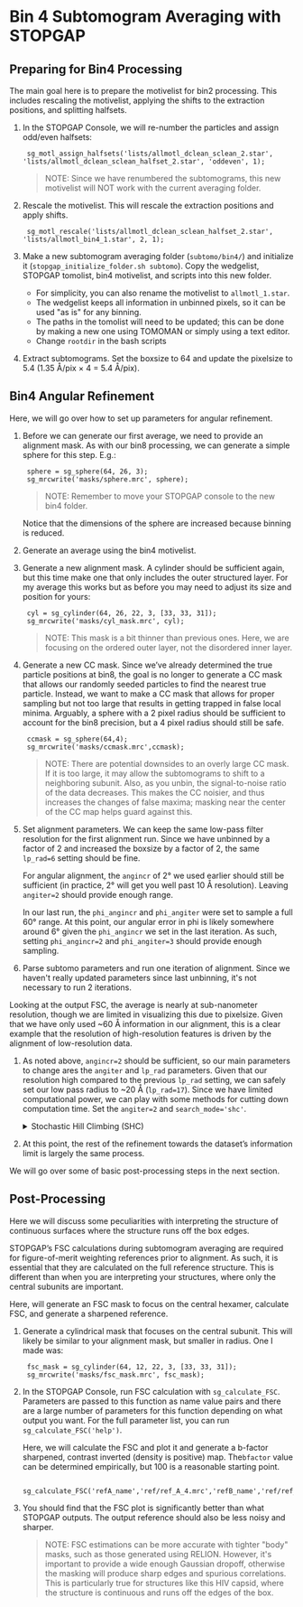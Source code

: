 # Bin 4 Subtomogram Averaging with STOPGAP

## Preparing for Bin4 Processing

The main goal here is to prepare the motivelist for bin2 processing.
This includes rescaling the motivelist, applying the shifts to the extraction positions, and splitting halfsets.

1. In the STOPGAP Console, we will re-number the particles and assign odd/even halfsets:

        sg_motl_assign_halfsets('lists/allmotl_dclean_sclean_2.star', 'lists/allmotl_dclean_sclean_halfset_2.star', 'oddeven', 1);

    >NOTE: Since we have renumbered the subtomograms, this new motivelist will NOT work with the current averaging folder.

2. Rescale the motivelist.
This will rescale the extraction positions and apply shifts.

        sg_motl_rescale('lists/allmotl_dclean_sclean_halfset_2.star', 'lists/allmotl_bin4_1.star', 2, 1);

3. Make a new subtomogram averaging folder (`subtomo/bin4/`) and initialize it (`stopgap_initialize_folder.sh subtomo`).
Copy the wedgelist, STOPGAP tomolist, bin4 motivelist, and scripts into this new folder.
    - For simplicity, you can also rename the motivelist to `allmotl_1.star`.
    - The wedgelist keeps all information in unbinned pixels, so it can be used "as is" for any binning.
    - The paths in the tomolist will need to be updated; this can be done by making a new one using TOMOMAN or simply using a text editor.
    - Change `rootdir` in the bash scripts

4. Extract subtomograms.
Set the boxsize to 64 and update the pixelsize to 5.4 (1.35 Å/pix × 4 = 5.4 Å/pix).

## Bin4 Angular Refinement

Here, we will go over how to set up parameters for angular refinement.

1. Before we can generate our first average, we need to provide an alignment mask.
As with our bin8 processing, we can generate a simple sphere for this step.
E.g.:

        sphere = sg_sphere(64, 26, 3);
        sg_mrcwrite('masks/sphere.mrc', sphere);

    >NOTE: Remember to move your STOPGAP console to the new bin4 folder.

    Notice that the dimensions of the sphere are increased because binning is reduced.

1. Generate an average using the bin4 motivelist.

1. Generate a new alignment mask.
A cylinder should be sufficient again, but this time make one that only includes the outer structured layer.
For my average this works but as before you may need to adjust its size and position for yours:

        cyl = sg_cylinder(64, 26, 22, 3, [33, 33, 31]);
        sg_mrcwrite('masks/cyl_mask.mrc', cyl);

    >NOTE: This mask is a bit thinner than previous ones. Here, we are focusing on the ordered outer layer, not the disordered inner layer.

1. Generate a new CC mask.
Since we’ve already determined the true particle positions at bin8, the goal is no longer to generate a CC mask that allows our randomly seeded particles to find the nearest true particle.
Instead, we want to make a CC mask that allows for proper sampling but not too large that results in getting trapped in false local minima.
Arguably, a sphere with a 2 pixel radius should be sufficient to account for the bin8 precision, but a 4 pixel radius should still be safe.

        ccmask = sg_sphere(64,4);
        sg_mrcwrite('masks/ccmask.mrc',ccmask);

   >NOTE: There are potential downsides to an overly large CC mask.
   >If it is too large, it may allow the subtomograms to shift to a neighboring subunit.
   >Also, as you unbin, the signal-to-noise ratio of the data decreases.
   >This makes the CC noisier, and thus increases the changes of false maxima; masking near the center of the CC map helps guard against this. 

1. Set alignment parameters.
We can keep the same low-pass filter resolution for the first alignment run.
Since we have unbinned by a factor of 2 and increased the boxsize by a factor of 2, the same `lp_rad=6` setting should be fine.

    For angular alignment, the `angincr` of 2° we used earlier should still be sufficient (in practice, 2° will get you well past 10 Å resolution).
    Leaving `angiter=2` should provide enough range.

    In our last run, the `phi_angincr` and `phi_angiter` were set to sample a full 60° range.
    At this point, our angular error in phi is likely somewhere around 6° given the `phi_angincr` we set in the last iteration.
    As such, setting `phi_angincr=2` and `phi_angiter=3` should provide enough sampling.

1. Parse subtomo parameters and run one iteration of alignment.
   Since we haven't really updated parameters since last unbinning, it's not necessary to run 2 iterations.

Looking at the output FSC, the average is nearly at sub-nanometer resolution, though we are limited in visualizing this due to pixelsize.
Given that we have only used ~60 Å information in our alignment, this is a clear example that the resolution of high-resolution features is driven by the alignment of low-resolution data.

1. As noted above, `angincr=2` should be sufficient, so our main parameters to change ares the `angiter` and `lp_rad` parameters.
Given that our resolution high compared to the previous `lp_rad` setting, we can safely set our low pass radius to ~20 Å (`lp_rad=17`).
Since we have limited computational power, we can play with some methods for cutting down computation time.
Set the `angiter=2` and `search_mode='shc'`.

    <details><summary>
    Stochastic Hill Climbing (SHC)</summary>
    In standard hill climbing, the goal is to sample all possible orientations (within the desired search range) and take the highest scoring orientation; i.e. to move up the hill as quickly as possible.
    SHC instead randomizes the order of search angles, scores the prior best angle, and accepts the first better-scoring orientation.
    As a result, you are still moving up the hill, but potentially not as quickly as possible.

    Even though alignments are potentially suboptimal, SHC results in an incrementally better reference more quickly, so more iterations can be done in the same amount of time.
    Low to medium resolution information, i.e. the information you are using to align, is  still well-resolved, so further iterations will still improve the overall alignment of the dataset.

    SHC also scales well with respect to resolution.
    When aligning against lower resolution data, the difference between the optimal orientation and a slightly suboptimal orientation are minimal, and the CC may not pick up on the difference.
    As you progressively align with higher resolution information, it becomes easier to score the difference between a optimal and suboptimal orientations, so the chances of finding a better solution to the prior one is lower.
    When this approaches maximum computation time, SHC essentially becomes standard hill climbing.

    >NOTE: SHC is only  useful when refining angles of particles that are close to their true orientations.
    SHC should NEVER be used during *de novo* reference generation or finding true particle positions from oversampled starting positions.
    </details></p>

1. At this point, the rest of the refinement towards the dataset’s information limit is largely the same process.

We will go over some of basic post-processing steps in the next section.

## Post-Processing

Here we will discuss some peculiarities with interpreting the structure of continuous surfaces where the structure runs off the box edges.

STOPGAP’s FSC calculations during subtomogram averaging are required for figure-of-merit weighting references prior to alignment.
As such, it is essential that they are calculated on the full reference structure.
This is different than when you are interpreting your structures, where only the central subunits are important.

Here, will generate an FSC mask to focus on the central hexamer, calculate FSC, and generate a sharpened reference.

1. Generate a cylindrical mask that focuses on the central subunit.
This will likely be similar to your alignment mask, but smaller in radius.
One I made was:

        fsc_mask = sg_cylinder(64, 12, 22, 3, [33, 33, 31]);
        sg_mrcwrite('masks/fsc_mask.mrc', fsc_mask);

1. In the STOPGAP Console, run FSC calculation with `sg_calculate_FSC`.
Parameters are passed to this function as name value pairs and there are a large number of parameters for this function depending on what output you want.
For the full parameter list, you can run `sg_calculate_FSC('help')`.

    Here, we will calculate the FSC and plot it and generate a b-factor sharpened, contrast inverted (density is positive) map.
    The`bfactor` value can be determined empirically, but 100 is a reasonable starting point.

        sg_calculate_FSC('refA_name','ref/ref_A_4.mrc','refB_name','ref/ref_B_4.mrc','mask_name','masks/fsc_mask.mrc','pixelsize',5.4,'symmetry','c6','bfactor',100,'ref_avg_name','ref/filt_4.mrc','x_label',1);

1. You should find that the FSC plot is significantly better than what STOPGAP outputs.
The output reference should also be less noisy and sharper.

    >NOTE: FSC estimations can be more accurate with tighter "body" masks, such as those generated using RELION.
    However, it's important to provide a wide enough Gaussian dropoff, otherwise the masking will produce sharp edges and spurious correlations.
    This is particularly true for structures like this HIV capsid, where the structure is continuous and runs off the edges of the box.
